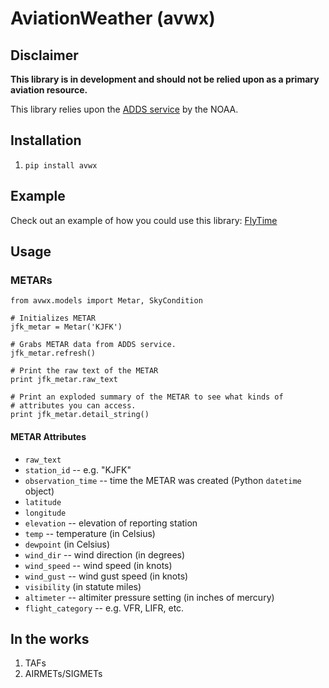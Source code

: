 # AviationWeather (avwx)

## Disclaimer

**This library is in development and should not be relied upon as
a primary aviation resource.**

This library relies upon the
[ADDS service](http://www.aviationweather.gov/adds/) by the NOAA.

## Installation

1. `pip install avwx`

## Example

Check out an example of how you could use this library:
[FlyTime](https://github.com/NicholasMerrill/FlyTime)

## Usage

### METARs

    from avwx.models import Metar, SkyCondition

    # Initializes METAR
    jfk_metar = Metar('KJFK')

    # Grabs METAR data from ADDS service.
    jfk_metar.refresh()

    # Print the raw text of the METAR
    print jfk_metar.raw_text

    # Print an exploded summary of the METAR to see what kinds of
    # attributes you can access.
    print jfk_metar.detail_string()

#### METAR Attributes

* `raw_text`
* `station_id` -- e.g. "KJFK"
* `observation_time` -- time the METAR was created (Python `datetime` object)
* `latitude`
* `longitude`
* `elevation` -- elevation of reporting station
* `temp` -- temperature (in Celsius)
* `dewpoint` (in Celsius)
* `wind_dir` -- wind direction (in degrees)
* `wind_speed` -- wind speed (in knots)
* `wind_gust` -- wind gust speed (in knots)
* `visibility` (in statute miles)
* `altimeter` -- altimiter pressure setting (in inches of mercury)
* `flight_category` -- e.g. VFR, LIFR, etc.

## In the works

1. TAFs
2. AIRMETs/SIGMETs

